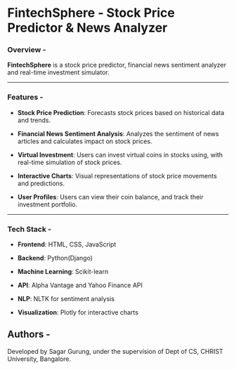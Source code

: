 # FintechSphere - Stock Price Predictor & News Analyzer

### Overview -

**FintechSphere** is a stock price predictor, financial news sentiment analyzer and real-time investment simulator.

---

### Features -

- **Stock Price Prediction**: Forecasts stock prices based on historical data and trends.

- **Financial News Sentiment Analysis**: Analyzes the sentiment of news articles and calculates impact on stock prices.

- **Virtual Investment**: Users can invest virtual coins in stocks using, with real-time simulation of stock prices.

- **Interactive Charts**: Visual representations of stock price movements and predictions.

- **User Profiles**: Users can view their coin balance, and track their investment portfolio.

---

### Tech Stack -

- **Frontend**: HTML, CSS, JavaScript

- **Backend**: Python(Django)

- **Machine Learning**: Scikit-learn

- **API**: Alpha Vantage and Yahoo Finance API

- **NLP**: NLTK for sentiment analysis

- **Visualization**: Plotly for interactive charts

## Authors -

Developed by Sagar Gurung, under the supervision of Dept of CS, CHRIST University, Bangalore.


